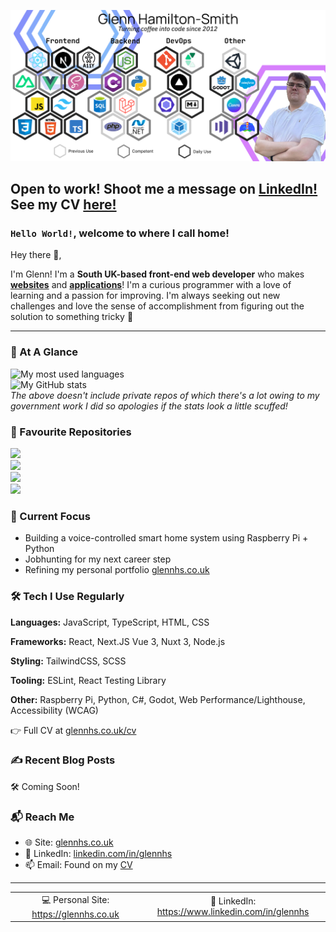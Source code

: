 [![My profile banner. It shows a picture of me standing next to logos depicting languages and frameworks I'm competent in](./images/GitHubHexBanner-NEW-me.png "Hey look! It's me!")](https://glennhs.co.uk)

## Open to work! Shoot me a message on [LinkedIn!](https://linkedin.com/in/glennhs) See my CV [here!](https://glennhs.co.uk/cv)

### `Hello World!`, welcome to where I call home!

Hey there 👋,

I'm Glenn! I'm a **South UK-based front-end web developer** who makes **[websites](https://glennhs.co.uk)** and **[applications](https://github.com/GlennHS/AEtherSlay)**! I'm a curious programmer with a love of learning and a passion for improving. I'm always seeking out new challenges and love the sense of accomplishment from figuring out the solution to something tricky 💪

<!--<h3 align="center"><b>Now Listening:</b></h3>
<p align="center">
<a target="_blank" href="https://open.spotify.com/user/1183904881"><img src="https://github-readme-spotify-widget.vercel.app//api/spotify" /></a>
</p>
<p align="center"><sub align="center">I can only apologise if the title to the above is... <i>interesting</i>. My music taste is varied to say the least!</sub></p>-->

----

<!-- <p align="center">
  <a href="https://github.com/glennhs"><img src="https://github-readme-stats-xi-beryl.vercel.app/api?username=glennhs&theme=synthwave"/></a>
</p> -->

<!-- TODO: Do something fancier with these cards -->
### 👀 At A Glance
<img src="https://github-readme-stats-xi-beryl.vercel.app/api/top-langs/?username=glennhs&layout=compact" alt="My most used languages"><br />
<img src="https://github-readme-stats-xi-beryl.vercel.app/api?username=glennhs&hide_rank=true&show_icons=true&theme=radical&hide=commits" alt="My GitHub stats"><br />
*The above doesn't include private repos of which there's a lot owing to my government work I did so apologies if the stats look a little scuffed!*

### 💜 Favourite Repositories
<a href="https://github.com/glennhs/GlennHS-Site"><img src="https://github-readme-stats-xi-beryl.vercel.app/api/pin?repo=GlennHS-Site&username=glennhs&theme=tokyonight" /></a><br />
<a href="https://github.com/glennhs/aetherslay"><img src="https://github-readme-stats-xi-beryl.vercel.app/api/pin?repo=aetherslay&username=glennhs&theme=tokyonight" /></a><br />
<a href="https://github.com/glennhs/Scrum-Helper"><img src="https://github-readme-stats-xi-beryl.vercel.app/api/pin?repo=Scrum-Helper&username=glennhs&theme=tokyonight" /></a><br />
<a href="https://github.com/glennhs/Programming-Challenges"><img src="https://github-readme-stats-xi-beryl.vercel.app/api/pin?repo=Programming-Challenges&username=glennhs&theme=tokyonight" /></a>

### 🔭 Current Focus
- Building a voice-controlled smart home system using Raspberry Pi + Python
- Jobhunting for my next career step
- Refining my personal portfolio [glennhs.co.uk](https://glennhs.co.uk)

### 🛠 Tech I Use Regularly

**Languages:** JavaScript, TypeScript, HTML, CSS

**Frameworks:** React, Next.JS Vue 3, Nuxt 3, Node.js

**Styling:** TailwindCSS, SCSS

**Tooling:** ESLint, React Testing Library

**Other:** Raspberry Pi, Python, C#, Godot, Web Performance/Lighthouse, Accessibility (WCAG)

👉 Full CV at [glennhs.co.uk/cv](https://glennhs.co.uk/cv)

### ✍️ Recent Blog Posts

🛠 Coming Soon!

### 📬 Reach Me

- 🌐 Site: [glennhs.co.uk](https://glennhs.co.uk/contact)
- 💼 LinkedIn: [linkedin.com/in/glennhs](https://www.linkedin.com/in/glennhs)
- 📫 Email: Found on my [CV](https://glennhs.co.uk/cv)

----
<!-- You can't stop me from styling your READMEs GitHub, I've made emails for Outlook 2007 and 2016. I've seen hell -->
<div align="center">
<table>
  <tr>
    <td width="500px" align="center">💻 Personal Site: <a href="https://glennhs.co.uk">https://glennhs.co.uk</a></td>
    <td width="500px" align="center">🔗 LinkedIn: <a href="https://www.linkedin.com/in/glennhs">https://www.linkedin.com/in/glennhs</a></td>
  </tr>
</table>
</div>
